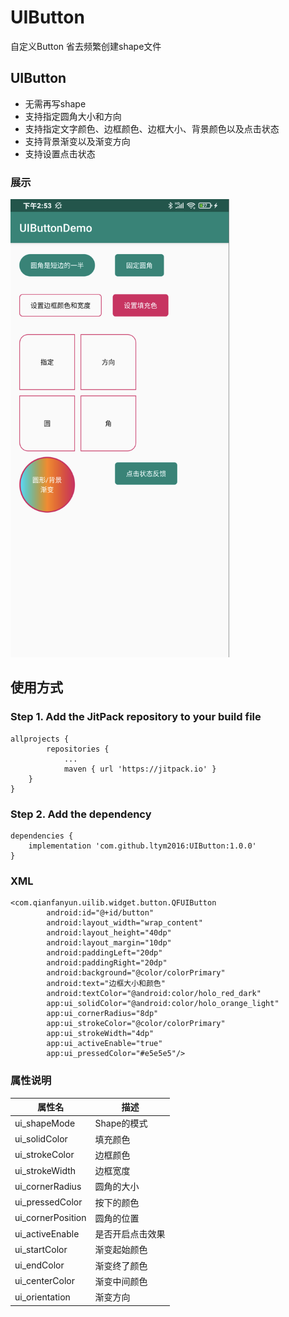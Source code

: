 # UIButton
自定义Button 省去频繁创建shape文件

## UIButton
- 无需再写shape
- 支持指定圆角大小和方向
- 支持指定文字颜色、边框颜色、边框大小、背景颜色以及点击状态
- 支持背景渐变以及渐变方向
- 支持设置点击状态

### 展示
<img src="https://github.com/ltym2016/UIButton/blob/master/image/WX20200115-145353%402x.png" width="350"/>

## 使用方式
### Step 1. Add the JitPack repository to your build file
```
allprojects {
        repositories {
            ...
            maven { url 'https://jitpack.io' }
    }
}
```
### Step 2. Add the dependency
```
dependencies {
    implementation 'com.github.ltym2016:UIButton:1.0.0'
}
```

### XML
```
<com.qianfanyun.uilib.widget.button.QFUIButton
        android:id="@+id/button"
        android:layout_width="wrap_content"
        android:layout_height="40dp"
        android:layout_margin="10dp"
        android:paddingLeft="20dp"
        android:paddingRight="20dp"
        android:background="@color/colorPrimary"
        android:text="边框大小和颜色"
        android:textColor="@android:color/holo_red_dark"
        app:ui_solidColor="@android:color/holo_orange_light"
        app:ui_cornerRadius="8dp"
        app:ui_strokeColor="@color/colorPrimary"
        app:ui_strokeWidth="4dp"
        app:ui_activeEnable="true"
        app:ui_pressedColor="#e5e5e5"/>
```

### 属性说明
| 属性名  | 描述  |
| ------------ | ------------ |
|  ui_shapeMode |  Shape的模式 |
| ui_solidColor  |  填充颜色 |
| ui_strokeColor  |  边框颜色 |
| ui_strokeWidth  |  边框宽度 |
| ui_cornerRadius  |  圆角的大小 |
| ui_pressedColor  |  按下的颜色 |
| ui_cornerPosition  |  圆角的位置 |
| ui_activeEnable  |  是否开启点击效果 |
| ui_startColor  |  渐变起始颜色 |
| ui_endColor  |  渐变终了颜色 |
|ui_centerColor| 渐变中间颜色|
| ui_orientation  |  渐变方向 |
